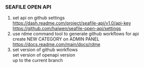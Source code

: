 ### SEAFILE OPEN API

1. set api on github settings  
   https://dash.readme.com/project/seafile-api/v1.0/api-key  
   https://github.com/haiwen/seafile-open-api/settings
2. use rdme command tool to generate github workflows for api  
   create NEW CATEGORY on ADMIN PANEL  
   https://docs.readme.com/main/docs/rdme
3. set version of github workflows  
   set version of openapi version  
   up to the current branch  

   